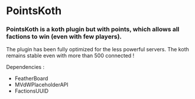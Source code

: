 # PointsKoth
### PointsKoth is a koth plugin but with points, which allows all factions to win (even with few players).

The plugin has been fully optimized for the less powerful servers.
The koth remains stable even with more than 500 connected !

Dependencies :
- FeatherBoard
- MVdWPlaceholderAPI
- FactionsUUID
